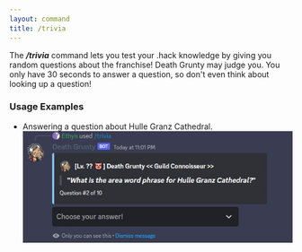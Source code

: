 ```yaml
---
layout: command
title: /trivia
---
```


The ***/trivia*** command lets you test your .hack knowledge by giving you random questions about the franchise! Death Grunty may judge you. You only have 30 seconds to answer a question, so don't even think about looking up a question!

### Usage Examples

- Answering a question about Hulle Granz Cathedral.
![Answering a question about Hulle Granz Cathedral.](../images/examples/trivia-1.jpg)